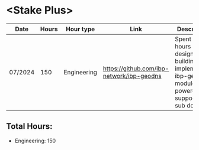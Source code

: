 # \<Stake Plus\>
| Date | Hours | Hour type | Link | Description | 
|---|---|---|---|---|
| 07/2024 | 150 | Engineering | https://github.com/ibp-network/ibp-geodns | Spent 150 hours designing, building and implementing ibp-geodns module for powerdns to support new sub domains.

## Total Hours:
- Engineering: 150
